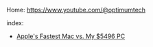 Home: https://www.youtube.com/@optimumtech

index:
- [Apple's Fastest Mac vs. My $5496 PC](https://youtu.be/5dhuxRF2c_w)
